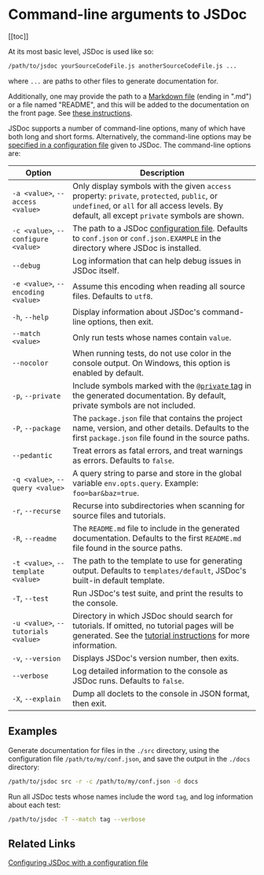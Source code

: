 # Command-line arguments to JSDoc

[[toc]]

At its most basic level, JSDoc is used like so:

```bash
/path/to/jsdoc yourSourceCodeFile.js anotherSourceCodeFile.js ...
```

where `...` are paths to other files to generate documentation for.

Additionally, one may provide the path to a [Markdown file](http://daringfireball.net/projects/markdown/) (ending in ".md") or a file named "README", and this will be added to the documentation on the front page. See [these instructions](./including-readme.md).

JSDoc supports a number of command-line options, many of which have both long and short forms. Alternatively, the command-line options may be [specified in a configuration file](./configuring-jsdoc.md) given to JSDoc. The command-line options are:

| Option                              | Description                                                                                                                                                                                  |
| ----------------------------------- | -------------------------------------------------------------------------------------------------------------------------------------------------------------------------------------------- |
| `-a <value>`, `--access <value>`    | Only display symbols with the given `access` property: `private`, `protected`, `public`, or `undefined`, or `all` for all access levels. By default, all except `private` symbols are shown. |
| `-c <value>`, `--configure <value>` | The path to a JSDoc [configuration file](./configuring-jsdoc.md). Defaults to `conf.json` or `conf.json.EXAMPLE` in the directory where JSDoc is installed.                                  |  | `-d <value>`, `--destination <value>` | The path to the output folder for the generated documentation. For JSDoc's built-in Haruki template, use `console` to dump data to the console. Defaults to `./out`. |
| `--debug`                           | Log information that can help debug issues in JSDoc itself.                                                                                                                                  |
| `-e <value>`, `--encoding <value>`  | Assume this encoding when reading all source files. Defaults to `utf8`.                                                                                                                      |
| `-h`, `--help`                      | Display information about JSDoc's command-line options, then exit.                                                                                                                           |
| `--match <value>`                   | Only run tests whose names contain `value`.                                                                                                                                                  |
| `--nocolor`                         | When running tests, do not use color in the console output. On Windows, this option is enabled by default.                                                                                   |
| `-p`, `--private`                   | Include symbols marked with the [`@private` tag](../tags/private.md) in the generated documentation. By default, private symbols are not included.                                           |
| `-P`, `--package`                   | The `package.json` file that contains the project name, version, and other details. Defaults to the first `package.json` file found in the source paths.                                     |
| `--pedantic`                        | Treat errors as fatal errors, and treat warnings as errors. Defaults to `false`.                                                                                                             |
| `-q <value>`, `--query <value>`     | A query string to parse and store in the global variable `env.opts.query`. Example: `foo=bar&baz=true`.                                                                                      |
| `-r`, `--recurse`                   | Recurse into subdirectories when scanning for source files and tutorials.                                                                                                                    |
| `-R`, `--readme`                    | The `README.md` file to include in the generated documentation. Defaults to the first `README.md` file found in the source paths.                                                            |
| `-t <value>`, `--template <value>`  | The path to the template to use for generating output. Defaults to `templates/default`, JSDoc's built-in default template.                                                                   |
| `-T`, `--test`                      | Run JSDoc's test suite, and print the results to the console.                                                                                                                                |
| `-u <value>`, `--tutorials <value>` | Directory in which JSDoc should search for tutorials. If omitted, no tutorial pages will be generated. See the [tutorial instructions](./tutorials.md) for more information.                 |
| `-v`, `--version`                   | Displays JSDoc's version number, then exits.                                                                                                                                                 |
| `--verbose`                         | Log detailed information to the console as JSDoc runs. Defaults to `false`.                                                                                                                  |
| `-X`, `--explain`                   | Dump all doclets to the console in JSON format, then exit.                                                                                                                                   |

## Examples

Generate documentation for files in the `./src` directory, using the configuration file `/path/to/my/conf.json`, and save the output in the `./docs` directory:

```bash
/path/to/jsdoc src -r -c /path/to/my/conf.json -d docs
```

Run all JSDoc tests whose names include the word `tag`, and log information about each test:

```bash
/path/to/jsdoc -T --match tag --verbose
```

## Related Links

[Configuring JSDoc with a configuration file](./configuring-jsdoc.md)
